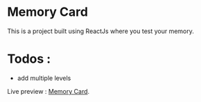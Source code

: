 # Memory Card

This is a project built using ReactJs where you test your memory.

# Todos :
- add multiple levels

Live preview : [Memory Card](https://heyyayesh.github.io/memory-card).